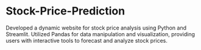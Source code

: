 # Stock-Price-Prediction
Developed a dynamic website for stock price analysis using Python and Streamlit. Utilized Pandas for data manipulation and visualization, providing users with interactive tools to forecast and analyze stock prices.
